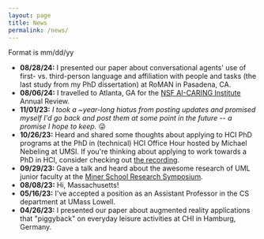 ```yaml
---
layout: page
title: News
permalink: /news/
---
```


Format is mm/dd/yy
- **08/28/24:** I presented our paper about conversational agents' use of first- vs. third-person language and affiliation with people and tasks (the last study from my PhD dissertation) at RoMAN in Pasadena, CA.
- **08/06/24:** I travelled to Atlanta, GA for the [NSF AI-CARING Institute](https://ai-caring.org/) Annual Review.
- **11/01/23:** _I took a ~year-long hiatus from posting updates and promised myself I'd go back and post them at some point in the future -- a promise I hope to keep._ 😜
- **10/26/23:** Heard and shared some thoughts about applying to HCI PhD programs at the PhD in (technical) HCI Office Hour hosted by Michael Nebeling at UMSI. If you're thinking about applying to work towards a PhD in HCI, consider checking out [the recording](https://www.youtube.com/watch?v=aWWTKKshM-0&t=1s).
- **09/29/23:** Gave a talk and heard about the awesome research of UML junior faculty at the [Miner School Research Symposium](https://sites.google.com/view/uml-miner-school-symp-2023).
- **08/08/23:** Hi, Massachusetts!
- **05/16/23:** I've accepted a position as an Assistant Professor in the CS department at UMass Lowell.
- **04/26/23:** I presented our paper about augmented reality applications that "piggyback" on everyday leisure activities at CHI in Hamburg, Germany.
